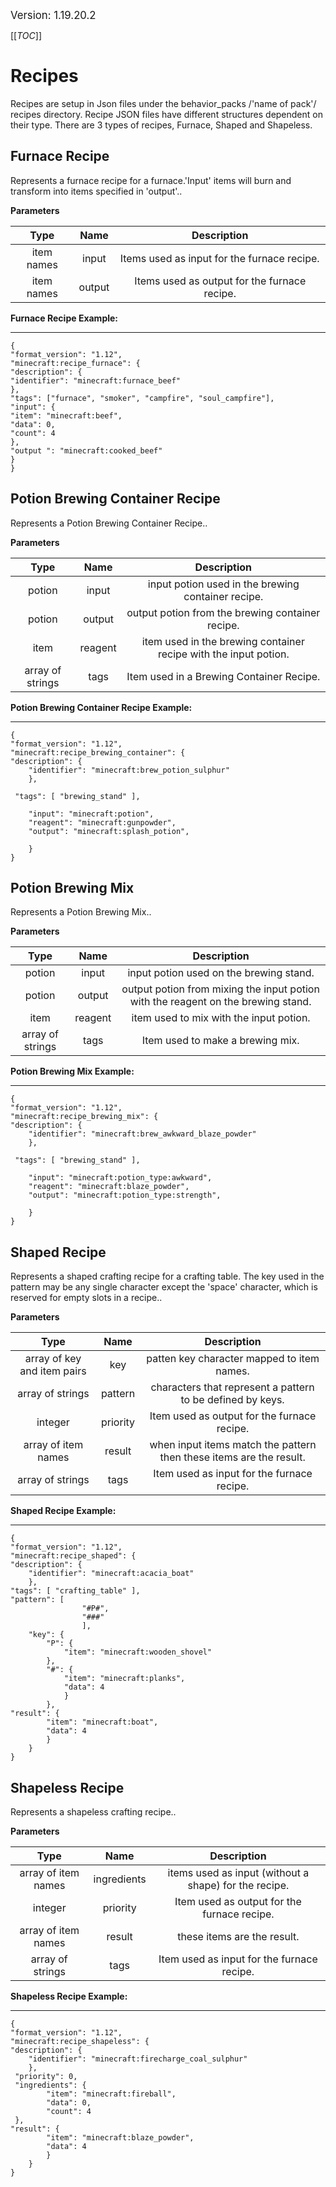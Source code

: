 <big>Version: 1.19.20.2</big>

[[_TOC_]]

# Recipes

Recipes are setup in Json files under the behavior_packs /'name of pack'/ recipes directory.
Recipe JSON files have different structures dependent on their type.
There are 3 types of recipes, Furnace, Shaped and Shapeless.



## Furnace Recipe

Represents a furnace recipe for a furnace.'Input' items will burn and transform into items specified in 'output'..



**Parameters**

| Type| Name| Description |
|:-----------:|:-----------:|:-----------:|
| item names| input| Items used as input for the furnace recipe. |
| item names| output| Items used as output for the furnace recipe. |


**Furnace Recipe Example:**

****
```
{
"format_version": "1.12",
"minecraft:recipe_furnace": {
"description": {
"identifier": "minecraft:furnace_beef"
},
"tags": ["furnace", "smoker", "campfire", "soul_campfire"],
"input": {
"item": "minecraft:beef",
"data": 0,
"count": 4
},
"output ": "minecraft:cooked_beef"
}
}
```



## Potion Brewing Container Recipe

Represents a Potion Brewing Container Recipe..



**Parameters**

| Type| Name| Description |
|:-----------:|:-----------:|:-----------:|
| potion| input| input potion used in the brewing container recipe. |
| potion| output| output potion from the brewing container recipe. |
| item| reagent| item used in the brewing container recipe with the input potion. |
| array of strings| tags| Item used in a Brewing Container Recipe. |


**Potion Brewing Container Recipe Example:**

****
```
{
"format_version": "1.12",
"minecraft:recipe_brewing_container": {
"description": {
	"identifier": "minecraft:brew_potion_sulphur"
	},
 
 "tags": [ "brewing_stand" ],
 
	"input": "minecraft:potion",
	"reagent": "minecraft:gunpowder",
	"output": "minecraft:splash_potion",
 
	}
}
```



## Potion Brewing Mix

Represents a Potion Brewing Mix..



**Parameters**

| Type| Name| Description |
|:-----------:|:-----------:|:-----------:|
| potion| input| input potion used on the brewing stand. |
| potion| output| output potion from mixing the input potion with the reagent on the brewing stand. |
| item| reagent| item used to mix with the input potion. |
| array of strings| tags| Item used to make a brewing mix. |


**Potion Brewing Mix Example:**

****
```
{
"format_version": "1.12",
"minecraft:recipe_brewing_mix": {
"description": {
	"identifier": "minecraft:brew_awkward_blaze_powder"
	},
 
 "tags": [ "brewing_stand" ],
 
	"input": "minecraft:potion_type:awkward",
	"reagent": "minecraft:blaze_powder",
	"output": "minecraft:potion_type:strength",
 
	}
}
```



## Shaped Recipe

Represents a shaped crafting recipe for a crafting table.
The key used in the pattern may be any single character except the 'space' character, which is reserved for empty slots in a recipe..



**Parameters**

| Type| Name| Description |
|:-----------:|:-----------:|:-----------:|
| array of key and item pairs| key| patten key character mapped to item names. |
| array of strings| pattern| characters that represent a pattern to be defined by keys. |
| integer| priority| Item used as output for the furnace recipe. |
| array of item names| result| when input items match the pattern then these items are the result. |
| array of strings| tags| Item used as input for the furnace recipe. |


**Shaped Recipe Example:**

****
```
{
"format_version": "1.12",
"minecraft:recipe_shaped": {
"description": {
	"identifier": "minecraft:acacia_boat"
	},
"tags": [ "crafting_table" ],
"pattern": [
				"#P#",
				"###"
				],
	"key": {
		"P": {
			"item": "minecraft:wooden_shovel"
		},
		"#": {
			"item": "minecraft:planks",
			"data": 4
			}
		},
"result": {
		"item": "minecraft:boat",
		"data": 4
		}
	}
}
```



## Shapeless Recipe

Represents a shapeless crafting recipe..



**Parameters**

| Type| Name| Description |
|:-----------:|:-----------:|:-----------:|
| array of item names| ingredients| items used as input (without a shape) for the recipe. |
| integer| priority| Item used as output for the furnace recipe. |
| array of item names| result| these items are the result. |
| array of strings| tags| Item used as input for the furnace recipe. |


**Shapeless Recipe Example:**

****
```
{
"format_version": "1.12",
"minecraft:recipe_shapeless": {
"description": {
	"identifier": "minecraft:firecharge_coal_sulphur"
	},
 "priority": 0,
 "ingredients": {
	    "item": "minecraft:fireball",
	    "data": 0,
	    "count": 4
 },
"result": {
	    "item": "minecraft:blaze_powder",
	    "data": 4
	    }
	}
}
```

